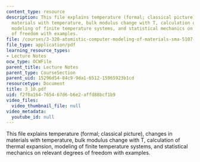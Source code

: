 ```yaml
---
content_type: resource
description: This file explains temperature (formal; classical picture), changes in
  materials with temperature, bulk modulus change with T, calculation of thermal expansion,
  modeling of finite temperature systems, and statistical mechanics on relevant degrees
  of freedom with examples.
file: /courses/3-320-atomistic-computer-modeling-of-materials-sma-5107-spring-2005/f2f0a164765467d6b6e2affd88bcf1b9_3_10.pdf
file_type: application/pdf
learning_resource_types:
- Lecture Notes
ocw_type: OCWFile
parent_title: Lecture Notes
parent_type: CourseSection
parent_uid: 15296d54-84c9-9da1-6512-15965923b1cd
resourcetype: Document
title: 3_10.pdf
uid: f2f0a164-7654-67d6-b6e2-affd88bcf1b9
video_files:
  video_thumbnail_file: null
video_metadata:
  youtube_id: null
---
```

This file explains temperature (formal; classical picture), changes in materials with temperature, bulk modulus change with T, calculation of thermal expansion, modeling of finite temperature systems, and statistical mechanics on relevant degrees of freedom with examples.

